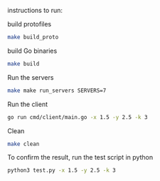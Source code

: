 instructions to run:

build protofiles
```bash
make build_proto
```

build Go binaries

```bash
make build
```

Run the servers
```bash
make make run_servers SERVERS=7
```

Run the client

```bash
go run cmd/client/main.go -x 1.5 -y 2.5 -k 3
```

Clean
```bash
make clean
```

To confirm the result, run the test script in python
```bash
python3 test.py -x 1.5 -y 2.5 -k 3
```
